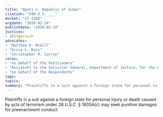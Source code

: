 ```yaml
---
title: "Opati v. Republic of Sudan"
citation: "590 U.S. ___"
docket: "17-1268"
argdate: "2020-02-24"
publishdate: "2020-05-18"
justices:
- 2017gorsuch
advocates:
- "Matthew D. McGill"
- "Erica L. Ross"
- "Christopher M. Curran"
roles:
- "on behalf of the Petitioners"
- "Assistant to the Solicitor General, Department of Justice, for the United States, as amicus curiae, supporting the Petitioners"
- "on behalf of the Respondents"
tags:
topics:
summary: "Plaintiffs in a suit against a foreign state for personal injury or death caused by acts of terrorism under 28 U.S.C. § 1605A(c) may seek punitive damages for preenactment conduct."
---
```

Plaintiffs in a suit against a foreign state for personal injury or death caused by acts of terrorism under 28 U.S.C. § 1605A(c) may seek punitive damages for preenactment conduct.